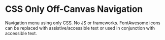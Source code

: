 # CSS Only Off-Canvas Navigation

Navigation menu using only CSS. No JS or frameworks. FontAwesome icons can be replaced with assistive/accessible text or used in conjunction with accessible text.
